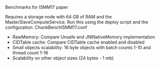 Benchmarks for ISMM17 paper

Requires a storage node with 64 GB of RAM and the MasterSlaveComputeService.
Run this using the deploy script and the configuration: ChunkBenchISMM17.conf

* RawMemory: Compare Unsafe and JNINativeMemory implementation 
* CIDTable cache: Compare CIDTable cache enabled and disabled
* Small objects scalability: 16 byte objects with batch counts 1-10 and thread count 1-16
* Scalability on other object sizes (24 bytes - 1 mb)

